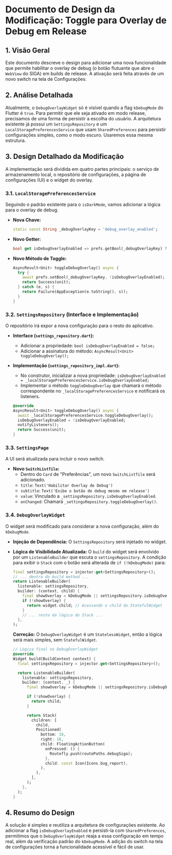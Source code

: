 # Documento de Design da Modificação: Toggle para Overlay de Debug em Release

## 1. Visão Geral

Este documento descreve o design para adicionar uma nova funcionalidade que permite habilitar o overlay de debug (o botão flutuante que abre o `WebView` do SIGA) em builds de release. A ativação será feita através de um novo switch na tela de Configurações.

## 2. Análise Detalhada

Atualmente, o `DebugOverlayWidget` só é visível quando a flag `kDebugMode` do Flutter é `true`. Para permitir que ele seja ativado em modo release, precisamos de uma forma de persistir a escolha do usuário. A arquitetura existente já possui um `SettingsRepository` e um `LocalStoragePreferencesService` que usam `SharedPreferences` para persistir configurações simples, como o modo escuro. Usaremos essa mesma estrutura.

## 3. Design Detalhado da Modificação

A implementação será dividida em quatro partes principais: o serviço de armazenamento local, o repositório de configurações, a página de configurações (UI) e o widget do overlay.

### 3.1. `LocalStoragePreferencesService`

Seguindo o padrão existente para o `isDarkMode`, vamos adicionar a lógica para o overlay de debug.

- **Nova Chave:**
  ```dart
  static const String _debugOverlayKey = 'debug_overlay_enabled';
  ```
- **Novo Getter:**
  ```dart
  bool get isDebugOverlayEnabled => prefs.getBool(_debugOverlayKey) ?? false;
  ```
- **Novo Método de Toggle:**
  ```dart
  AsyncResult<Unit> toggleDebugOverlay() async {
    try {
      await prefs.setBool(_debugOverlayKey, !isDebugOverlayEnabled);
      return Success(unit);
    } catch (e, s) {
      return Failure(AppException(e.toString(), s));
    }
  }
  ```

### 3.2. `SettingsRepository` (Interface e Implementação)

O repositório irá expor a nova configuração para o resto do aplicativo.

- **Interface (`settings_repository.dart`):**
  - Adicionar a propriedade: `bool isDebugOverlayEnabled = false;`
  - Adicionar a assinatura do método: `AsyncResult<Unit> toggleDebugOverlay();`

- **Implementação (`settings_repository_impl.dart`):**
  - No construtor, inicializar a nova propriedade: `isDebugOverlayEnabled = _localStoragePreferencesService.isDebugOverlayEnabled;`
  - Implementar o método `toggleDebugOverlay` que chamará o método correspondente no `_localStoragePreferencesService` e notificará os listeners.
  ```dart
  @override
  AsyncResult<Unit> toggleDebugOverlay() async {
    await _localStoragePreferencesService.toggleDebugOverlay();
    isDebugOverlayEnabled = !isDebugOverlayEnabled;
    notifyListeners();
    return Success(unit);
  }
  ```

### 3.3. `SettingsPage`

A UI será atualizada para incluir o novo switch.

- **Novo `SwitchListTile`:**
  - Dentro do `Card` de "Preferências", um novo `SwitchListTile` será adicionado.
  - `title`: `Text('Habilitar Overlay de Debug')`
  - `subtitle`: `Text('Exibe o botão de debug mesmo em release')`
  - `value`: Vinculado a `_settingsRepository.isDebugOverlayEnabled`.
  - `onChanged`: Chamará `_settingsRepository.toggleDebugOverlay()`.

### 3.4. `DebugOverlayWidget`

O widget será modificado para considerar a nova configuração, além do `kDebugMode`.

- **Injeção de Dependência:** O `SettingsRepository` será injetado no widget.
- **Lógica de Visibilidade Atualizada:** O `build` do widget será envolvido por um `ListenableBuilder` que escuta o `settingsRepository`. A condição para exibir o `Stack` com o botão será alterada de `if (!kDebugMode)` para:
  ```dart
  final settingsRepository = injector.get<SettingsRepository>();
  // ... dentro do build method ...
  return ListenableBuilder(
    listenable: settingsRepository,
    builder: (context, child) {
      final showOverlay = kDebugMode || settingsRepository.isDebugOverlayEnabled;
      if (!showOverlay) {
        return widget.child; // Acessando o child do StatefulWidget
      }
      // ... resto da lógica do Stack ...
    },
  );
  ```
  **Correção:** O `DebugOverlayWidget` é um `StatelessWidget`, então a lógica será mais simples, sem `StatefulWidget`.

  ```dart
  // Lógica final no DebugOverlayWidget
  @override
  Widget build(BuildContext context) {
    final settingsRepository = injector.get<SettingsRepository>();

    return ListenableBuilder(
      listenable: settingsRepository,
      builder: (context, _) {
        final showOverlay = kDebugMode || settingsRepository.isDebugOverlayEnabled;

        if (!showOverlay) {
          return child;
        }

        return Stack(
          children: [
            child,
            Positioned(
              bottom: 16,
              right: 16,
              child: FloatingActionButton(
                onPressed: () {
                  Routefly.push(routePaths.debugSiga);
                },
                child: const Icon(Icons.bug_report),
              ),
            ),
          ],
        );
      },
    );
  }
  ```

## 4. Resumo do Design

A solução é simples e reutiliza a arquitetura de configurações existente. Ao adicionar a flag `isDebugOverlayEnabled` e persisti-la com `SharedPreferences`, permitimos que o `DebugOverlayWidget` reaja a essa configuração em tempo real, além da verificação padrão do `kDebugMode`. A adição do switch na tela de configurações torna a funcionalidade acessível e fácil de usar.
